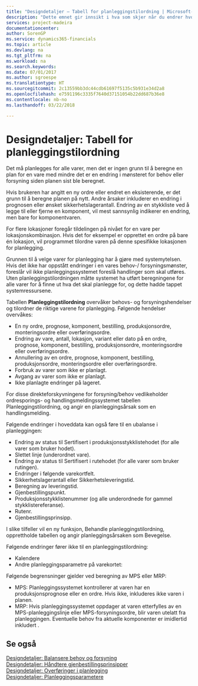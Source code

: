 ```yaml
---
title: "Designdetaljer – Tabell for planleggingstilordning | Microsoft-dokumentasjon"
description: "Dette emnet gir innsikt i hva som skjer når du endrer hvordan du planlegger for en vare."
services: project-madeira
documentationcenter: 
author: SorenGP
ms.service: dynamics365-financials
ms.topic: article
ms.devlang: na
ms.tgt_pltfrm: na
ms.workload: na
ms.search.keywords: 
ms.date: 07/01/2017
ms.author: sgroespe
ms.translationtype: HT
ms.sourcegitcommit: 2c13559bb3dc44cdb61697f5135c5b931e34d2a8
ms.openlocfilehash: e7591196c3335f7640d37151054b22dd687b36e8
ms.contentlocale: nb-no
ms.lasthandoff: 03/22/2018

---
```

# <a name="design-details-planning-assignment-table"></a>Designdetaljer: Tabell for planleggingstilordning
Det må planlegges for alle varer, men det er ingen grunn til å beregne en plan for en vare med mindre det er en endring i mønsteret for behov eller forsyning siden planen sist ble beregnet.  
  
Hvis brukeren har angitt en ny ordre eller endret en eksisterende, er det grunn til å beregne planen på nytt. Andre årsaker inkluderer en endring i prognosen eller ønsket sikkerhetslagerantall. Endring av en stykkliste ved å legge til eller fjerne en komponent, vil mest sannsynlig indikerer en endring, men bare for komponentvaren.  
  
For flere lokasjoner foregår tildelingen på nivået for en vare per lokasjonskombinasjon. Hvis det for eksempel er opprettet en ordre på bare én lokasjon, vil programmet tilordne varen på denne spesifikke lokasjonen for planlegging.  
  
Grunnen til å velge varer for planlegging har å gjøre med systemytelsen. Hvis det ikke har oppstått endringer i en vares behov-/ forsyningsmønster, foreslår vil ikke planleggingssystemet foreslå handlinger som skal utføres. Uten planleggingstilordningen måtte systemet ha utført beregningene for alle varer for å finne ut hva det skal planlegge for, og dette hadde tappet systemressursene.  
  
Tabellen **Planleggingstilordning** overvåker behovs- og forsyningshendelser og tilordner de riktige varene for planlegging. Følgende hendelser overvåkes:  
  
* En ny ordre, prognose, komponent, bestilling, produksjonsordre, monteringsordre eller overføringsordre.  
* Endring av vare, antall, lokasjon, variant eller dato på en ordre, prognose, komponent, bestilling, produksjonsordre, monteringsordre eller overføringsordre.  
* Annullering av en ordre, prognose, komponent, bestilling, produksjonsordre, monteringsordre eller overføringsordre.  
* Forbruk av varer som ikke er planlagt.  
* Avgang av varer som ikke er planlagt.  
* Ikke planlagte endringer på lageret.  
  
For disse direkteforskyvningene for forsyning/behov vedlikeholder ordresporings- og handlingsmeldingssystemet tabellen Planleggingstilordning, og angir en planleggingsårsak som en handlingsmelding.  
  
Følgende endringer i hoveddata kan også føre til en ubalanse i planleggingen:  
  
* Endring av status til Sertifisert i produksjonsstykklistehodet (for alle varer som bruker hodet).  
* Slettet linje (underordnet vare).  
* Endring av status til Sertifisert i rutehodet (for alle varer som bruker rutingen).  
* Endringer i følgende varekortfelt.  
* Sikkerhetslagerantall eller Sikkerhetsleveringstid.  
* Beregning av leveringstid.  
* Gjenbestillingspunkt.  
* Produksjonsstykklistenummer (og alle underordnede for gammel stykklistereferanse).  
* Rutenr.  
* Gjenbestillingsprinsipp.  
  
I slike tilfeller vil en ny funksjon, Behandle planleggingstilordning, opprettholde tabellen og angir planleggingsårsaken som Bevegelse.  
  
Følgende endringer fører ikke til en planleggingstilordning:  
  
* Kalendere  
* Andre planleggingsparametre på varekortet:  
  
Følgende begrensninger gjelder ved beregning av MPS eller MRP:  
  
* MPS: Planleggingssystemet kontrollerer at varen har en produksjonsprognose eller en ordre. Hvis ikke, inkluderes ikke varen i planen.  
* MRP: Hvis planleggingssystemet oppdager at varen etterfylles av en MPS-planleggingslinje eller MPS-forsyningsordre, blir varen utelatt fra planleggingen. Eventuelle behov fra aktuelle komponenter er imidlertid inkludert .  
  
## <a name="see-also"></a>Se også  
[Designdetaljer: Balansere behov og forsyning](design-details-balancing-demand-and-supply.md)   
[Designdetaljer: Håndtere gjenbestillingsprinsipper](design-details-handling-reordering-policies.md)   
[Designdetaljer: Overføringer i planlegging](design-details-transfers-in-planning.md)   
[Designdetaljer: Planleggingsparametere](design-details-planning-parameters.md)  

